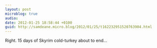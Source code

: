 ```yaml
---
layout: post
microblog: true
audio: 
date: 2012-01-25 18:58:44 +0100
guid: http://samdeane.micro.blog/2012/01/25/t162232951520763904.html
---
```

Right. 15 days of Skyrim cold-turkey about to end...
